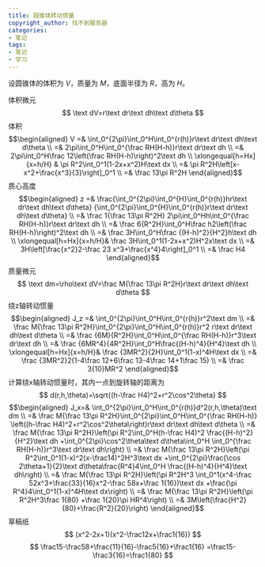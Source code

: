 ```yaml
---
title: 圆锥体转动惯量
copyright_author: 找不到服务器
categories:
- 笔记
tags:
- 笔记
- 学习
---
```


设圆锥体的体积为 $V$，质量为 $M$，底面半径为 $R$，高为 $H$。

体积微元
$$ \text dV=r\text dr\text dh\text d\theta $$
体积
$$\begin{aligned}
V =& \int_0^{2\pi}\int_0^H\int_0^{r(h)}r\text dr\text dh\text d\theta \\
=& 2\pi\int_0^H\int_0^{\frac RH(H-h)}r\text dr\text dh \\
=& 2\pi\int_0^H\frac 12\left(\frac RH(H-h)\right)^2\text dh \\
\xlongequal[h=Hx]{x=h/H} & \pi R^2\int_0^1(1-2x+x^2)H\text dx \\
=& \pi R^2H\left[x-x^2+\frac{x^3}{3}\right]_0^1 \\
=& \frac 13\pi R^2H
\end{aligned}$$
质心高度
$$\begin{aligned}
z =& \frac{\int_0^{2\pi}\int_0^{H}\int_0^{r(h)}hr\text dr\text dh\text d\theta}
{\int_0^{2\pi}\int_0^{H}\int_0^{r(h)}r\text dr\text dh\text d\theta} \\
=& \frac 1{\frac 13\pi R^2H}
2\pi\int_0^Hh\int_0^{\frac RH(H-h)}r\text dr\text dh \\
=& \frac 6{R^2H}\int_0^H\frac h2\left(\frac RH(H-h)\right)^2\text dh \\
=& \frac 3H\int_0^H\frac {(H-h)^2}{H^2}h\text dh \\
\xlongequal[h=Hx]{x=h/H}& \frac 3H\int_0^1(1-2x+x^2)H^2x\text dx \\
=& 3H\left[\frac{x^2}2-\frac 23 x^3+\frac{x^4}4\right]_0^1 \\
=& \frac H4
\end{aligned}$$
质量微元
$$ \text dm=\rho\text dV=\frac M{\frac 13\pi R^2H}r\text dr\text dh\text d\theta $$
绕z轴转动惯量
$$\begin{aligned}
J_z =& \int_0^{2\pi}\int_0^H\int_0^{r(h)}r^2\text dm \\
=& \frac M{\frac 13\pi R^2H}\int_0^{2\pi}\int_0^H\int_0^{r(h)}r^2
r\text dr\text dh\text d\theta \\
=& \frac {6M}{R^2H}\int_0^H\int_0^{\frac RH(H-h)}r^3\text dr\text dh \\
=& \frac {6MR^4}{4R^2H}\int_0^H\frac{(H-h)^4}{H^4}\text dh \\
\xlongequal[h=Hx]{x=h/H}& \frac {3MR^2}{2H}\int_0^1(1-x)^4H\text dx \\
=& \frac {3MR^2}2(1-4\frac 12+6\frac 13-4\frac 14+1\frac 15) \\
=& \frac 3{10}MR^2
\end{aligned}$$
计算绕x轴转动惯量时，其内一点到旋转轴的距离为
$$ d(r,h,\theta)=\sqrt{(h-\frac H4)^2+r^2\cos^2\theta} $$
$$\begin{aligned}
J_x=& \int_0^{2\pi}\int_0^H\int_0^{r(h)}d^2(r,h,\theta)\text dm \\
=& \frac M{\frac 13\pi R^2H}\int_0^{2\pi}\int_0^H\int_0^{\frac RH(H-h)}
\left((h-\frac H4)^2+r^2\cos^2\theta\right)r\text dr\text dh\text d\theta \\
=& \frac M{\frac 13\pi R^2H}\left(\pi R^2\int_0^H(h-\frac H4)^2
\frac{(H-h)^2}{H^2}\text dh
+\int_0^{2\pi}\cos^2\theta\text d\theta\int_0^H
\int_0^{\frac RH(H-h)}r^3\text dr\text dh\right) \\
=& \frac M{\frac 13\pi R^2H}\left(\pi R^2\int_0^1(1-x)^2(x-\frac14)^2H^3\text dx
+\int_0^{2\pi}\frac{\cos 2\theta+1}{2}\text d\theta\frac{R^4}4\int_0^H
\frac{(H-h)^4}{H^4}\text dh\right) \\
=& \frac M{\frac 13\pi R^2H}\left(\pi R^2H^3
\int_0^1(x^4-\frac 52x^3+\frac{33}{16}x^2-\frac 58x+\frac 1{16})\text dx
+\frac{\pi R^4}4\int_0^1(1-x)^4H\text dx\right) \\
=& \frac M{\frac 13\pi R^2H}\left(\pi R^2H^3\frac 1{80}
+\frac 1{20}\pi HR^4\right) \\
=& 3M\left(\frac{H^2}{80}+\frac{R^2}{20}\right)
\end{aligned}$$
草稿纸
$$ (x^2-2x+1)(x^2-\frac12x+\frac1{16}) $$
$$ \frac15-\frac58+\frac{11}{16}-\frac5{16}+\frac1{16}
=\frac15-\frac3{16}=\frac1{80} $$
